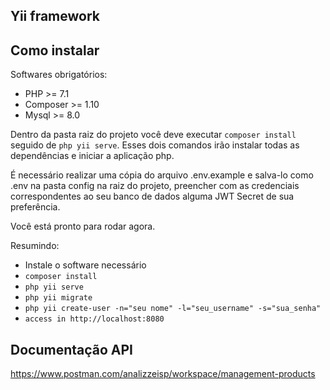 ## Yii framework

## Como instalar

Softwares obrigatórios:

- PHP >= 7.1
- Composer >= 1.10
- Mysql >= 8.0

Dentro da pasta raiz do projeto você deve executar `composer install` seguido de `php yii serve`. Esses dois comandos irão
instalar todas as dependências e iniciar a aplicação php.

É necessário realizar uma cópia do arquivo .env.example e salva-lo como .env na pasta config na raiz do projeto, preencher com as credenciais correspondentes ao seu banco de dados alguma JWT Secret de sua preferência.

Você está pronto para rodar agora.

Resumindo:

- Instale o software necessário
- `composer install`
- `php yii serve`
- `php yii migrate`
- `php yii create-user -n="seu nome" -l="seu_username" -s="sua_senha"`
- `access in http://localhost:8080`

## Documentação API

https://www.postman.com/analizzeisp/workspace/management-products
